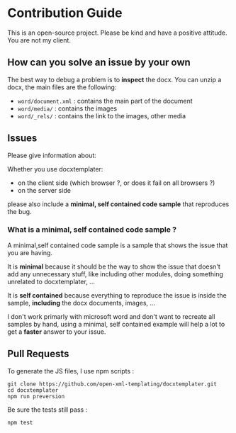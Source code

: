 # Contribution Guide

This is an open-source project. Please be kind and have a positive attitude. You are not my client.

## How can you solve an issue by your own

The best way to debug a problem is to **inspect** the docx. You can unzip a docx, the main files are the following:

- `word/document.xml` : contains the main part of the document
- `word/media/` : contains the images
- `word/_rels/` : contains the link to the images, other media

## Issues

Please give information about:

Whether you use docxtemplater:

- on the client side (which browser ?, or does it fail on all browsers ?)
- on the server side

please also include a **minimal, self contained code sample** that reproduces the bug.

### What is a minimal, self contained code sample ?

A minimal,self contained code sample is a sample that shows the issue that you are having.

It is **minimal** because it should be the way to show the issue that doesn't add any unnecessary stuff, like including other modules, doing something unrelated to docxtemplater, ...

It is **self contained** because everything to reproduce the issue is inside the sample, **including** the docx documents, images, ...

I don't work primarly with microsoft word and don't want to recreate all samples by hand, using a minimal, self contained example will help a lot to get a **faster** answer to your issue.

## Pull Requests

To generate the JS files, I use npm scripts :

```
git clone https://github.com/open-xml-templating/docxtemplater.git
cd docxtemplater
npm run preversion
```

Be sure the tests still pass :

```
npm test
```
